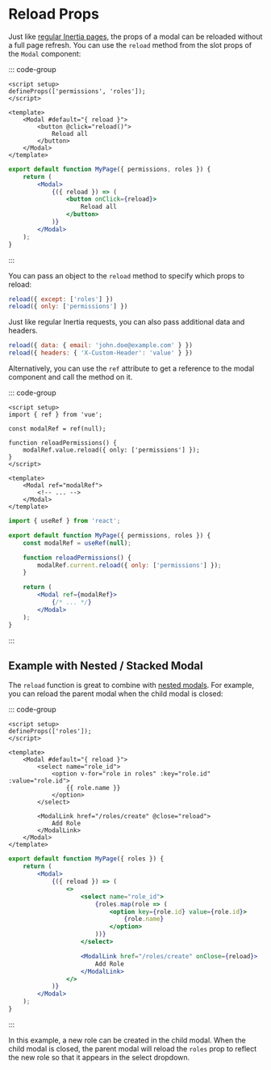 # Reload Props

Just like [regular Inertia pages](https://inertiajs.com/partial-reloads), the props of a modal can be reloaded without a full page refresh. You can use the `reload` method from the slot props of the `Modal` component:

::: code-group

```vue [Vue]
<script setup>
defineProps(['permissions', 'roles']);
</script>

<template>
    <Modal #default="{ reload }">
        <button @click="reload()">
            Reload all
        </button>
    </Modal>
</template>
```

```jsx [React]
export default function MyPage({ permissions, roles }) {
    return (
        <Modal>
            {({ reload }) => (
                <button onClick={reload}>
                    Reload all
                </button>
            )}
        </Modal>
    );
}
```

:::

You can pass an object to the `reload` method to specify which props to reload:

```js
reload({ except: ['roles'] })
reload({ only: ['permissions'] })
```

Just like regular Inertia requests, you can also pass additional data and headers.

```js
reload({ data: { email: 'john.doe@example.com' } })
reload({ headers: { 'X-Custom-Header': 'value' } })
```

Alternatively, you can use the `ref` attribute to get a reference to the modal component and call the method on it.

::: code-group

```vue [Vue]
<script setup>
import { ref } from 'vue';

const modalRef = ref(null);

function reloadPermissions() {
    modalRef.value.reload({ only: ['permissions'] });
}
</script>

<template>
    <Modal ref="modalRef">
        <!-- ... -->
    </Modal>
</template>
```

```jsx [React]
import { useRef } from 'react';

export default function MyPage({ permissions, roles }) {
    const modalRef = useRef(null);

    function reloadPermissions() {
        modalRef.current.reload({ only: ['permissions'] });
    }

    return (
        <Modal ref={modalRef}>
            {/* ... */}
        </Modal>
    );
}
```

:::

## Example with Nested / Stacked Modal

The `reload` function is great to combine with [nested modals](/nested-stacked-modals). For example, you can reload the parent modal when the child modal is closed:

::: code-group

```vue [Vue]
<script setup>
defineProps(['roles']);
</script>

<template>
    <Modal #default="{ reload }">
        <select name="role_id">
            <option v-for="role in roles" :key="role.id" :value="role.id">
                {{ role.name }}
            </option>
        </select>

        <ModalLink href="/roles/create" @close="reload">
            Add Role
        </ModalLink>
    </Modal>
</template>
```

```jsx [React]
export default function MyPage({ roles }) {
    return (
        <Modal>
            {({ reload }) => (
                <>
                    <select name="role_id">
                        {roles.map(role => (
                            <option key={role.id} value={role.id}>
                                {role.name}
                            </option>
                        ))}
                    </select>

                    <ModalLink href="/roles/create" onClose={reload}>
                        Add Role
                    </ModalLink>
                </>
            )}
        </Modal>
    );
}
```

:::

In this example, a new role can be created in the child modal. When the child modal is closed, the parent modal will reload the `roles` prop to reflect the new role so that it appears in the select dropdown.
